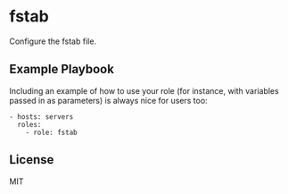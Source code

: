 fstab
=====

Configure the fstab file.

Example Playbook
----------------

Including an example of how to use your role (for instance, with variables passed in as parameters) is always nice for users too:

    - hosts: servers
      roles:
        - role: fstab

License
-------

MIT
